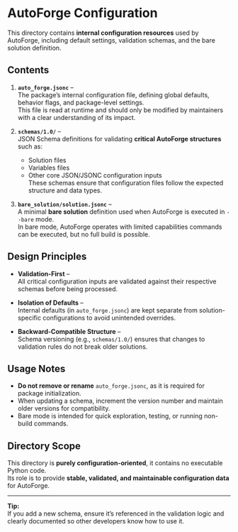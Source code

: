 # AutoForge Configuration

This directory contains **internal configuration resources** used by AutoForge, including default settings, validation
schemas, and the bare solution definition.

## Contents

1. **`auto_forge.jsonc`** –  
   The package’s internal configuration file, defining global defaults, behavior flags, and package-level settings.  
   This file is read at runtime and should only be modified by maintainers with a clear understanding of its impact.

2. **`schemas/1.0/`** –  
   JSON Schema definitions for validating **critical AutoForge structures** such as:
    - Solution files
    - Variables files
    - Other core JSON/JSONC configuration inputs  
      These schemas ensure that configuration files follow the expected structure and data types.

3. **`bare_solution/solution.jsonc`** –  
   A minimal **bare solution** definition used when AutoForge is executed in `--bare` mode.  
   In bare mode, AutoForge operates with limited capabilities commands can be executed, but no full build is possible.

## Design Principles

- **Validation-First** –  
  All critical configuration inputs are validated against their respective schemas before being processed.

- **Isolation of Defaults** –  
  Internal defaults (in `auto_forge.jsonc`) are kept separate from solution-specific configurations to avoid unintended
  overrides.

- **Backward-Compatible Structure** –  
  Schema versioning (e.g., `schemas/1.0/`) ensures that changes to validation rules do not break older solutions.

## Usage Notes

- **Do not remove or rename** `auto_forge.jsonc`, as it is required for package initialization.
- When updating a schema, increment the version number and maintain older versions for compatibility.
- Bare mode is intended for quick exploration, testing, or running non-build commands.

## Directory Scope

This directory is **purely configuration-oriented**, it contains no executable Python code.  
Its role is to provide **stable, validated, and maintainable configuration data** for AutoForge.

---

**Tip:**  
If you add a new schema, ensure it’s referenced in the validation logic and clearly documented so other developers know
how to use it.
